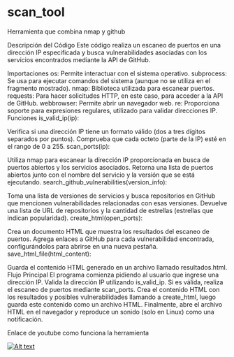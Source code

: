# scan_tool
Herramienta que combina nmap y github

Descripción del Código
Este código realiza un escaneo de puertos en una dirección IP especificada y busca vulnerabilidades asociadas con los servicios encontrados mediante la API de GitHub.

Importaciones
os: Permite interactuar con el sistema operativo.
subprocess: Se usa para ejecutar comandos del sistema (aunque no se utiliza en el fragmento mostrado).
nmap: Biblioteca utilizada para escanear puertos.
requests: Para hacer solicitudes HTTP, en este caso, para acceder a la API de GitHub.
webbrowser: Permite abrir un navegador web.
re: Proporciona soporte para expresiones regulares, utilizado para validar direcciones IP.
Funciones
is_valid_ip(ip):

Verifica si una dirección IP tiene un formato válido (dos a tres dígitos separados por puntos).
Comprueba que cada octeto (parte de la IP) esté en el rango de 0 a 255.
scan_ports(ip):

Utiliza nmap para escanear la dirección IP proporcionada en busca de puertos abiertos y los servicios asociados.
Retorna una lista de puertos abiertos junto con el nombre del servicio y la versión que se está ejecutando.
search_github_vulnerabilities(version_info):

Toma una lista de versiones de servicios y busca repositorios en GitHub que mencionen vulnerabilidades relacionadas con esas versiones.
Devuelve una lista de URL de repositorios y la cantidad de estrellas (estrellas que indican popularidad).
create_html(open_ports):

Crea un documento HTML que muestra los resultados del escaneo de puertos.
Agrega enlaces a GitHub para cada vulnerabilidad encontrada, configurándolos para abrirse en una nueva pestaña.
save_html_file(html_content):

Guarda el contenido HTML generado en un archivo llamado resultados.html.
Flujo Principal
El programa comienza pidiendo al usuario que ingrese una dirección IP.
Valida la dirección IP utilizando is_valid_ip.
Si es válida, realiza el escaneo de puertos mediante scan_ports.
Crea el contenido HTML con los resultados y posibles vulnerabilidades llamando a create_html, luego guarda este contenido como un archivo HTML.
Finalmente, abre el archivo HTML en el navegador y reproduce un sonido (solo en Linux) como una notificación.

Enlace de youtube como funciona la herramienta

[![Alt text](https://img.youtube.com/vi/_O3bQBIGyLg/0.jpg)](https://www.youtube.com/watch?v=_O3bQBIGyLg)
